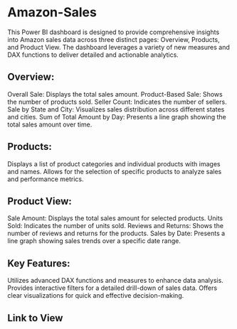 # Amazon-Sales
This Power BI dashboard is designed to provide comprehensive insights into Amazon sales data across three distinct pages: Overview, Products, and Product View. The dashboard leverages a variety of new measures and DAX functions to deliver detailed and actionable analytics.

## Overview:
Overall Sale: Displays the total sales amount.
Product-Based Sale: Shows the number of products sold.
Seller Count: Indicates the number of sellers.
Sale by State and City: Visualizes sales distribution across different states and cities.
Sum of Total Amount by Day: Presents a line graph showing the total sales amount over time.

## Products:
Displays a list of product categories and individual products with images and names.
Allows for the selection of specific products to analyze sales and performance metrics.

## Product View:
Sale Amount: Displays the total sales amount for selected products.
Units Sold: Indicates the number of units sold.
Reviews and Returns: Shows the number of reviews and returns for the products.
Sales by Date: Presents a line graph showing sales trends over a specific date range.

## Key Features:
Utilizes advanced DAX functions and measures to enhance data analysis.
Provides interactive filters for a detailed drill-down of sales data.
Offers clear visualizations for quick and effective decision-making.

## Link to View
